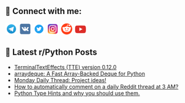 ## 🔎 Connect with me:
[<img src="https://github.com/bullbesh/bullbesh/blob/main/images/Telegram.png" width="32" height="32" />](https://t.me/bullbesh)
[<img src="https://github.com/bullbesh/bullbesh/blob/main/images/VK.png" width="32" height="32" />](https://vk.com/bullbesh)
[<img src="https://github.com/bullbesh/bullbesh/blob/main/images/Twitter.png" width="32" height="32" />](https://twitter.com/bullbesh1)
[<img src="https://github.com/bullbesh/bullbesh/blob/main/images/Instagram.png" width="32" height="32" />](https://www.instagram.com/bullbesh)
[<img src="https://github.com/bullbesh/bullbesh/blob/main/images/Reddit.png" width="32" height="32" />](https://www.reddit.com/user/bullbesh)
[<img src="https://github.com/bullbesh/bullbesh/blob/main/images/YouTube.png" width="32" height="32" />](https://www.youtube.com/channel/UCtfjRs6uzgq5mfm8S06WTcg)

## 📕 Latest r/Python Posts
<!-- BLOG-POST-LIST:START -->
- [TerminalTextEffects &lpar;TTE&rpar; version 0.12.0](https://www.reddit.com/r/Python/comments/1ir9xk7/terminaltexteffects_tte_version_0120/)
- [arraydeque: A Fast Array-Backed Deque for Python](https://www.reddit.com/r/Python/comments/1ir8y5y/arraydeque_a_fast_arraybacked_deque_for_python/)
- [Monday Daily Thread: Project ideas!](https://www.reddit.com/r/Python/comments/1ir6gzu/monday_daily_thread_project_ideas/)
- [How to automatically comment on a daily Reddit thread at 3 AM?](https://www.reddit.com/r/Python/comments/1ir04ow/how_to_automatically_comment_on_a_daily_reddit/)
- [Python Type Hints and why you should use them.](https://www.reddit.com/r/Python/comments/1iqytkf/python_type_hints_and_why_you_should_use_them/)
<!-- BLOG-POST-LIST:END -->
